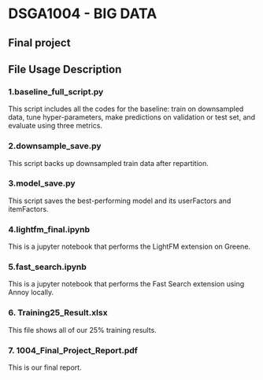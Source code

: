 # DSGA1004 - BIG DATA
## Final project


## File Usage Description


### 1.baseline_full_script.py
This script includes all the codes for the baseline: train on downsampled data, tune hyper-parameters, make predictions on validation or test set, and evaluate using three metrics.


### 2.downsample_save.py
This script backs up downsampled train data after repartition.


### 3.model_save.py
This script saves the best-performing model and its userFactors and itemFactors.


### 4.lightfm_final.ipynb
This is a jupyter notebook that performs the LightFM extension on Greene.


### 5.fast_search.ipynb
This is a jupyter notebook that performs the Fast Search extension using Annoy locally.


### 6. Training25_Result.xlsx
This file shows all of our 25% training results.


### 7. 1004_Final_Project_Report.pdf
This is our final report.